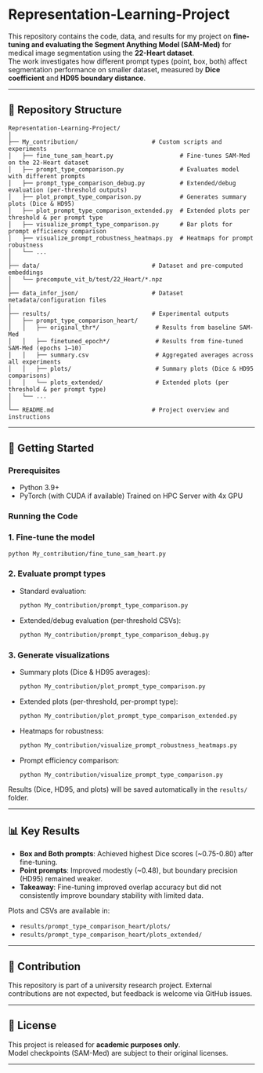 # Representation-Learning-Project

This repository contains the code, data, and results for my project on **fine-tuning and evaluating the Segment Anything Model (SAM-Med)** for medical image segmentation using the **22-Heart dataset**.  
The work investigates how different prompt types (point, box, both) affect segmentation performance on smaller dataset, measured by **Dice coefficient** and **HD95 boundary distance**.

---

## 📂 Repository Structure

```
Representation-Learning-Project/
│
├── My_contribution/                     # Custom scripts and experiments
│   ├── fine_tune_sam_heart.py                   # Fine-tunes SAM-Med on the 22-Heart dataset
│   ├── prompt_type_comparison.py                # Evaluates model with different prompts
│   ├── prompt_type_comparison_debug.py          # Extended/debug evaluation (per-threshold outputs)
│   ├── plot_prompt_type_comparison.py           # Generates summary plots (Dice & HD95)
│   ├── plot_prompt_type_comparison_extended.py  # Extended plots per threshold & per prompt type
│   ├── visualize_prompt_type_comparison.py      # Bar plots for prompt efficiency comparison
│   ├── visualize_prompt_robustness_heatmaps.py  # Heatmaps for prompt robustness
│   └── ...
│
├── data/                                # Dataset and pre-computed embeddings
│   └── precompute_vit_b/test/22_Heart/*.npz
│
├── data_infor_json/                     # Dataset metadata/configuration files
│
├── results/                             # Experimental outputs
│   ├── prompt_type_comparison_heart/
│   │   ├── original_thr*/                # Results from baseline SAM-Med
│   │   ├── finetuned_epoch*/             # Results from fine-tuned SAM-Med (epochs 1–10)
│   │   ├── summary.csv                   # Aggregated averages across all experiments
│   │   ├── plots/                        # Summary plots (Dice & HD95 comparisons)
│   │   └── plots_extended/               # Extended plots (per threshold & per prompt type)
│   └── ...
│
└── README.md                            # Project overview and instructions
```

---

## 🚀 Getting Started

### Prerequisites
- Python 3.9+
- PyTorch (with CUDA if available)
  Trained on HPC Server with 4x GPU

### Running the Code

### 1. Fine-tune the model
```bash
python My_contribution/fine_tune_sam_heart.py
```

### 2. Evaluate prompt types
- Standard evaluation:
  ```bash
  python My_contribution/prompt_type_comparison.py
  ```
- Extended/debug evaluation (per-threshold CSVs):
  ```bash
  python My_contribution/prompt_type_comparison_debug.py
  ```

### 3. Generate visualizations
- Summary plots (Dice & HD95 averages):
  ```bash
  python My_contribution/plot_prompt_type_comparison.py
  ```
- Extended plots (per-threshold, per-prompt type):
  ```bash
  python My_contribution/plot_prompt_type_comparison_extended.py
  ```
- Heatmaps for robustness:
  ```bash
  python My_contribution/visualize_prompt_robustness_heatmaps.py
  ```
- Prompt efficiency comparison:
  ```bash
  python My_contribution/visualize_prompt_type_comparison.py
  ```

Results (Dice, HD95, and plots) will be saved automatically in the `results/` folder.

---

## 📊 Key Results

- **Box and Both prompts**: Achieved highest Dice scores (~0.75-0.80) after fine-tuning.  
- **Point prompts**: Improved modestly (~0.48), but boundary precision (HD95) remained weaker.  
- **Takeaway**: Fine-tuning improved overlap accuracy but did not consistently improve boundary stability with limited data.

Plots and CSVs are available in:  
- `results/prompt_type_comparison_heart/plots/`  
- `results/prompt_type_comparison_heart/plots_extended/`

---

## 🤝 Contribution

This repository is part of a university research project. External contributions are not expected, but feedback is welcome via GitHub issues.

---

## 📜 License

This project is released for **academic purposes only**.  
Model checkpoints (SAM-Med) are subject to their original licenses.

---
